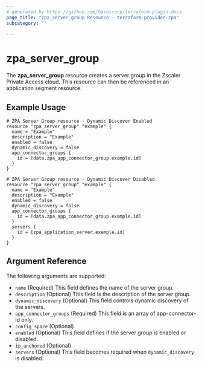 ```yaml
---
# generated by https://github.com/hashicorp/terraform-plugin-docs
page_title: "zpa_server_group Resource - terraform-provider-zpa"
subcategory: ""
  
---
```


# zpa_server_group

The **zpa_server_group** resource creates a server group in the Zscaler Private Access cloud. This resource can then be referenced in an application segment resource.

## Example Usage

```hcl
# ZPA Server Group resource - Dynamic Discover Enabled
resource "zpa_server_group" "example" {
  name = "Example"
  description = "Example"
  enabled = false
  dynamic_discovery = false
  app_connector_groups {
    id = [data.zpa_app_connector_group.example.id]
  }
}
```

```hcl
# ZPA Server Group resource - Dynamic Discover Disabled
resource "zpa_server_group" "example" {
  name = "Example"
  description = "Example"
  enabled = false
  dynamic_discovery = false
  app_connector_groups {
    id = [data.zpa_app_connector_group.example.id]
  }
  servers {
    id = [zpa_application_server.example.id]
  }
}
```

## Argument Reference

The following arguments are supported:

* `name` (Required) This field defines the name of the server group.
* `description` (Optional) This field is the description of the server group.
* `dynamic_discovery` (Optional) This field controls dynamic discovery of the servers.
* `app_connector_groups` (Required) This field is an array of app-connector-id only.
* `config_space` (Optional)
* `enabled` (Optional) This field defines if the server group is enabled or disabled.
* `ip_anchored` (Optional)
* `servers` (Optional) This field becomes required when `dynamic_discovery` is disabled.
